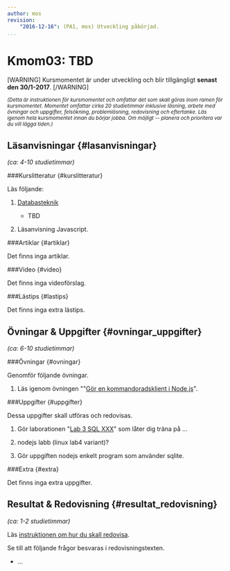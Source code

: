 ```yaml
---
author: mos
revision:
    "2016-12-16": (PA1, mos) Utveckling påbörjad.
...
```

Kmom03: TBD
==================================

[WARNING]
Kursmomentet är under utveckling och blir tillgängligt **senast den 30/1-2017**.
[/WARNING]


<!--more-->
<!--
[FIGURE src=/image/snapht15/linux-what-now.png?w=w2 caption="Okey, terminalen, och nu då?"]
-->

<small>*(Detta är instruktionen för kursmomentet och omfattar det som skall göras inom ramen för kursmomentet. Momentet omfattar cirka 20 studietimmar inklusive läsning, arbete med övningar och uppgifter, felsökning, problemlösning, redovisning och eftertanke. Läs igenom hela kursmomentet innan du börjar jobba. Om möjligt -- planera och prioritera var du vill lägga tiden.)*</small>



Läsanvisningar  {#lasanvisningar}
---------------------------------

*(ca: 4-10 studietimmar)*


###Kurslitteratur  {#kurslitteratur}

Läs följande:

1. [Databasteknik](kunskap/boken-databasteknik)
    * TBD

1. Läsanvisning Javascript.



###Artiklar {#artiklar}

Det finns inga artiklar.



###Video  {#video}

Det finns inga videoförslag.



###Lästips {#lastips}

Det finns inga extra lästips.




Övningar & Uppgifter  {#ovningar_uppgifter}
-------------------------------------------

*(ca: 6-10 studietimmar)*



###Övningar {#ovningar}

Genomför följande övningar.

1. Läs igenom övningen ""[Gör en kommandoradsklient i Node.js](kunskap/gor-en-kommandoradsklient-i-node-js)".



###Uppgifter {#uppgifter}

Dessa uppgifter skall utföras och redovisas.

1. Gör laborationen "[Lab 3 SQL XXX](uppgift/lab-3-sql-XXX)" som låter dig träna på ...

1. nodejs labb (linux lab4 variant)?

1. Gör uppgiften nodejs enkelt program som använder sqlite.



###Extra {#extra}

Det finns inga extra uppgifter.



Resultat & Redovisning  {#resultat_redovisning}
-----------------------------------------------

*(ca: 1-2 studietimmar)*

Läs [instruktionen om hur du skall redovisa](kurser/dbjs/redovisa).

Se till att följande frågor besvaras i redovisningstexten.

* ...
